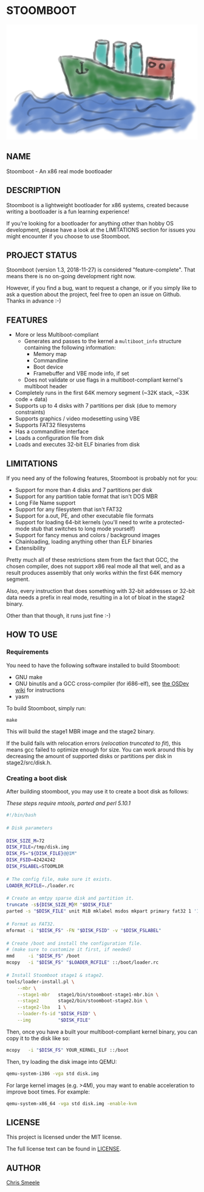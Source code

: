 STOOMBOOT
=========

![Picture of a stoomboot](res/stoomboot.png?raw=true)

NAME
----

Stoomboot - An x86 real mode bootloader

DESCRIPTION
-----------

Stoomboot is a lightweight bootloader for x86 systems, created because writing
a bootloader is a fun learning experience!

If you're looking for a bootloader for anything other than hobby OS
development, please have a look at the LIMITATIONS section for issues you might
encounter if you choose to use Stoomboot.

PROJECT STATUS
--------------

Stoomboot (version 1.3, 2018-11-27) is considered "feature-complete".
That means there is no on-going development right now.

However, if you find a bug, want to request a change, or if you simply
like to ask a question about the project, feel free to open an issue on
Github. Thanks in advance :-)

FEATURES
--------

- More or less Multiboot-compliant
  - Generates and passes to the kernel a `multiboot_info` structure containing
    the following information:
    - Memory map
    - Commandline
    - Boot device
    - Framebuffer and VBE mode info, if set
  - Does not validate or use flags in a multiboot-compliant kernel's multiboot
    header
- Completely runs in the first 64K memory segment (~32K stack, ~33K code + data)
- Supports up to 4 disks with 7 partitions per disk (due to memory constraints)
- Supports graphics / video modesetting using VBE
- Supports FAT32 filesystems
- Has a commandline interface
- Loads a configuration file from disk
- Loads and executes 32-bit ELF binaries from disk

LIMITATIONS
-----------

If you need any of the following features, Stoomboot is probably not for you:

- Support for more than 4 disks and 7 partitions per disk
- Support for any partition table format that isn't DOS MBR
- Long File Name support
- Support for any filesystem that isn't FAT32
- Support for a.out, PE, and other executable file formats
- Support for loading 64-bit kernels (you'll need to write a protected-mode
  stub that switches to long mode yourself)
- Support for fancy menus and colors / background images
- Chainloading, loading anything other than ELF binaries
- Extensibility

Pretty much all of these restrictions stem from the fact that GCC, the chosen
compiler, does not support x86 real mode all that well, and as a result
produces assembly that only works within the first 64K memory segment.

Also, every instruction that does something with 32-bit addresses or 32-bit
data needs a prefix in real mode, resulting in a lot of bloat in the stage2
binary.

Other than that though, it runs just fine :-)

HOW TO USE
----------

### Requirements

You need to have the following software installed to build Stoomboot:

- GNU make
- GNU binutils and a GCC cross-compiler (for i686-elf), see
  [the OSDev wiki](http://wiki.osdev.org/GCC_Cross-Compiler) for instructions
- yasm

To build Stoomboot, simply run:

```
make
```

This will build the stage1 MBR image and the stage2 binary.

If the build fails with relocation errors (*relocation truncated to fit*), this
means gcc failed to optimize enough for size.
You can work around this by decreasing the amount of supported disks or
partitions per disk in stage2/src/disk.h.

### Creating a boot disk

After building stoomboot, you may use it to create a boot disk as follows:

*These steps require mtools, parted and perl 5.10.1*

```bash
#!/bin/bash

# Disk parameters

DISK_SIZE_M=72
DISK_FILE=/tmp/disk.img
DISK_FS="${DISK_FILE}@@1M"
DISK_FSID=42424242
DISK_FSLABEL=STOOMLDR

# The config file, make sure it exists.
LOADER_RCFILE=./loader.rc

# Create an emtpy sparse disk and partition it.
truncate -s${DISK_SIZE_M}M "$DISK_FILE"
parted -s "$DISK_FILE" unit MiB mklabel msdos mkpart primary fat32 1 '100%'

# Format as FAT32.
mformat -i "$DISK_FS" -FN "$DISK_FSID" -v "$DISK_FSLABEL"

# Create /boot and install the configuration file.
# (make sure to customize it first, if needed)
mmd     -i "$DISK_FS" /boot
mcopy   -i "$DISK_FS" "$LOADER_RCFILE" ::/boot/loader.rc

# Install Stoomboot stage1 & stage2.
tools/loader-install.pl \
    --mbr \
    --stage1-mbr   stage1/bin/stoomboot-stage1-mbr.bin \
    --stage2       stage2/bin/stoomboot-stage2.bin \
    --stage2-lba   1 \
    --loader-fs-id "$DISK_FSID" \
    --img          "$DISK_FILE"
```

Then, once you have a built your multiboot-compliant kernel binary, you
can copy it to the disk like so:

```bash
mcopy   -i "$DISK_FS" YOUR_KERNEL_ELF ::/boot
```

Then, try loading the disk image into QEMU:

```bash
qemu-system-i386 -vga std disk.img
```

For large kernel images (e.g. >4M), you may want to enable
acceleration to improve boot times. For example:

```bash
qemu-system-x86_64 -vga std disk.img -enable-kvm
```

LICENSE
-------

This project is licensed under the MIT license.

The full license text can be found in [LICENSE](LICENSE).

AUTHOR
------

[Chris Smeele](https://github.com/cjsmeele)
